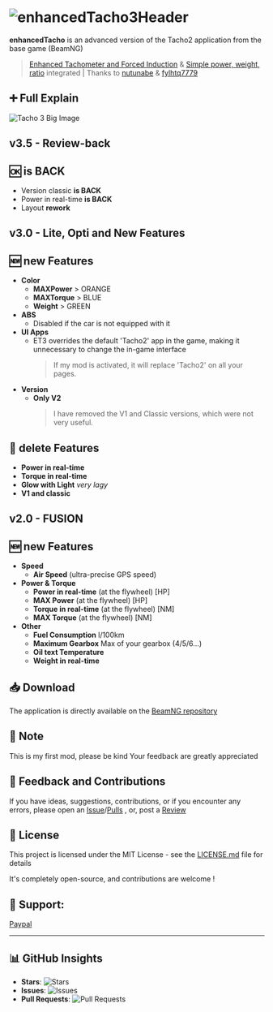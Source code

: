 # ![enhancedTacho3Header](https://github.com/YDeltagon/BeamNG_eTacho/raw/Master/screenshots/enhancedHeader.png)

**enhancedTacho** is an advanced version of the Tacho2 application from the base game (BeamNG)

> [Enhanced Tachometer and Forced Induction](https://www.beamng.com/resources/enhanced-tachometer.27289/) & [Simple power, weight, ratio](https://www.beamng.com/resources/simple-power-weight-ratio.23693/) integrated | Thanks to [nutunabe](https://www.beamng.com/resources/authors/nutunabe.541038/)  & [fylhtq7779](https://www.beamng.com/members/fylhtq7779.133344)


## ➕ Full Explain
![Tacho 3 Big Image](https://github.com/YDeltagon/BeamNG_eTacho/raw/Master/screenshots/enhancedTacho-BIG.png)


## **v3.5** - Review-back

## 🆗 is BACK
- Version classic **is BACK**
- Power in real-time **is BACK**
- Layout **rework**


## **v3.0** - Lite, Opti and New Features

## 🆕 new Features
- **Color**
  - **MAXPower** > ORANGE
  - **MAXTorque** > BLUE
  - **Weight** > GREEN
- **ABS**
  - Disabled if the car is not equipped with it
- **UI Apps**
  - ET3 overrides the default 'Tacho2' app in the game, making it unnecessary to change the in-game interface
    >If my mod is activated, it will replace 'Tacho2' on all your pages.
- **Version**
  - **Only V2**
     > I have removed the V1 and Classic versions, which were not very useful.

## 🥺 delete Features
- **Power in real-time**
- **Torque in real-time**
- **Glow with Light** *very lagy*
- **V1 and classic**

## **v2.0** - FUSION

## 🆕 new Features
- **Speed**
  - **Air Speed** (ultra-precise GPS speed)
- **Power & Torque**
  - **Power in real-time** (at the flywheel) [HP]
  - **MAX Power** (at the flywheel) [HP]
  - **Torque in real-time** (at the flywheel) [NM]
  - **MAX Torque** (at the flywheel) [NM]
- **Other**
  - **Fuel Consumption** l/100km
  - **Maximum Gearbox** Max of your gearbox (4/5/6...)
  - **️Oil text Temperature**
  - **Weight in real-time**


## 📥 Download
The application is directly available on the [BeamNG repository](https://www.beamng.com/resources/enhancedtacho-stylish-interface-superior-information-real-time-vehicle-monitoring.27982)


## 📌 Note
This is my first mod, please be kind
Your feedback are greatly appreciated


## 📝 Feedback and Contributions
If you have ideas, suggestions, contributions, or if you encounter any errors, please open an [Issue](https://github.com/YDeltagon/BeamNG_Tacho3/issues)/[Pulls](https://github.com/YDeltagon/BeamNG_Tacho3/pulls) , or, post a [Review](https://www.beamng.com/resources/enhancedtacho-stylish-interface-superior-information-real-time-vehicle-monitoring.27982/reviews)

## 📜 License

This project is licensed under the MIT License - see the [LICENSE.md](LICENSE.md) file for details

It's completely open-source, and contributions are welcome !


## 🤑 Support:
[Paypal](https://www.paypal.com/donate/?hosted_button_id=ZE33LD38M4ALN)

---


## 📊 GitHub Insights

- **Stars**: ![Stars](https://img.shields.io/github/stars/YDeltagon/BeamNG_Tacho3?style=flat-square&logo=github)
- **Issues**: ![Issues](https://img.shields.io/github/issues/YDeltagon/BeamNG_Tacho3?style=flat-square&logo=github)
- **Pull Requests**: ![Pull Requests](https://img.shields.io/github/issues-pr/YDeltagon/BeamNG_Tacho3?style=flat-square&logo=github)

